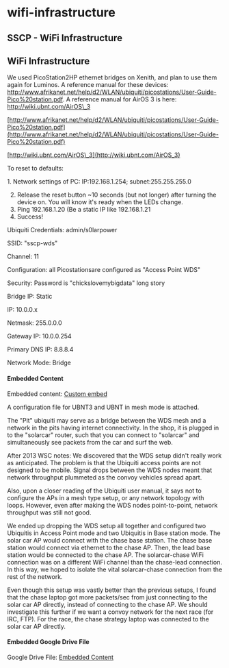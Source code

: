 # wifi-infrastructure

## SSCP - WiFi Infrastructure

## WiFi Infrastructure

We used PicoStation2HP ethernet bridges on Xenith, and plan to use them again for Luminos. A reference manual for these devices: http://www.afrikanet.net/help/d2/WLAN/ubiquiti/picostations/User-Guide-Pico%20station.pdf. A reference manual for AirOS 3 is here: http://wiki.ubnt.com/AirOS\_3

[http://www.afrikanet.net/help/d2/WLAN/ubiquiti/picostations/User-Guide-Pico%20station.pdf](http://www.afrikanet.net/help/d2/WLAN/ubiquiti/picostations/User-Guide-Pico%20station.pdf)

[http://wiki.ubnt.com/AirOS\_3](http://wiki.ubnt.com/AirOS_3)

To reset to defaults:&#x20;

1\.  Network settings of PC: IP:192.168.1.254; subnet:255.255.255.0

2. Release the reset button \~10 seconds (but not longer) after turning the device on. You will know it's ready when the LEDs change.
3. Ping 192.168.1.20 (Be a static IP like 192.168.1.21
4. Success!

Ubiquiti Credentials: admin/s0larpower

SSID: "sscp-wds"

Channel: 11

Configuration: all Picostationsare configured as "Access Point WDS"

Security: Password is "chickslovemybigdata" long story

Bridge IP: Static

IP: 10.0.0.x

Netmask: 255.0.0.0

Gateway IP: 10.0.0.254

Primary DNS IP: 8.8.8.4

Network Mode: Bridge

#### Embedded Content

Embedded content: [Custom embed](wifi-infrastructure.md)

A configuration file for UBNT3 and UBNT in mesh mode is attached.

The "Pit" ubiquiti may serve as a bridge between the WDS mesh and a network in the pits having internet connectivity. In the shop, it is plugged in to the "solarcar" router, such that you can connect to "solarcar" and simultaneously see packets from the car and surf the web.

After 2013 WSC notes: We discovered that the WDS setup didn't really work as anticipated. The problem is that the Ubiquiti access points are not designed to be mobile. Signal drops between the WDS nodes meant that network throughput plummeted as the convoy vehicles spread apart.

Also, upon a closer reading of the Ubiquiti user manual, it says not to configure the APs in a mesh type setup, or any network topology with loops. However, even after making the WDS nodes point-to-point, network throughput was still not good.

We ended up dropping the WDS setup all together and configured two Ubiquitis in Access Point mode and two Ubiquitis in Base station mode. The solar car AP would connect with the chase base station. The chase base station would connect via ethernet to the chase AP. Then, the lead base station would be connected to the chase AP. The solarcar-chase WiFi connection was on a different WiFi channel than the chase-lead connection. In this way, we hoped to isolate the vital solarcar-chase connection from the rest of the network.

Even though this setup was vastly better than the previous setups, I found that the chase laptop got more packets/sec from just connecting to the solar car AP directly, instead of connecting to the chase AP. We should investigate this further if we want a convoy network for the next race (for IRC, FTP). For the race, the chase strategy laptop was connected to the solar car AP directly.

#### Embedded Google Drive File

Google Drive File: [Embedded Content](https://drive.google.com/embeddedfolderview?id=1-hjTeAP98alOUFVib6r3fbLZX9GtWZXN#list)
